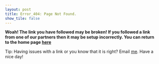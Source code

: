 ```yaml
---
layout: post
title: Error_404: Page Not Found.
show_tile: false
---
```


**Woah! The link you have followed may be broken! If you followed a link from one of our partners then it may be setup incorrectly. You can return to the home page [here](https://wowzatm.me)**

Tip: Having issues with a link or you know that it is right? Email [me](mailto:jay+support@wowatm.me). Have a nice day!
